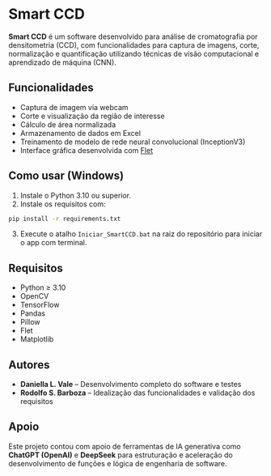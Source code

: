 # Smart CCD

**Smart CCD** é um software desenvolvido para análise de cromatografia por densitometria (CCD), com funcionalidades para captura de imagens, corte, normalização e quantificação utilizando técnicas de visão computacional e aprendizado de máquina (CNN).

## Funcionalidades

- Captura de imagem via webcam
- Corte e visualização da região de interesse
- Cálculo de área normalizada
- Armazenamento de dados em Excel
- Treinamento de modelo de rede neural convolucional (InceptionV3)
- Interface gráfica desenvolvida com [Flet](https://flet.dev/)

## Como usar (Windows)

1. Instale o Python 3.10 ou superior.
2. Instale os requisitos com:

```bash
pip install -r requirements.txt
```

3. Execute o atalho `Iniciar_SmartCCD.bat` na raiz do repositório para iniciar o app com terminal.

## Requisitos

- Python ≥ 3.10
- OpenCV
- TensorFlow
- Pandas
- Pillow
- Flet
- Matplotlib

## Autores

- **Daniella L. Vale** – Desenvolvimento completo do software e testes
- **Rodolfo S. Barboza** – Idealização das funcionalidades e validação dos requisitos

## Apoio

Este projeto contou com apoio de ferramentas de IA generativa como **ChatGPT (OpenAI)** e **DeepSeek** para estruturação e aceleração do desenvolvimento de funções e lógica de engenharia de software.
